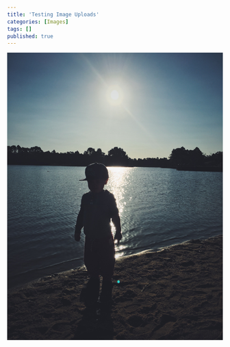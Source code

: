 ```yaml
---
title: 'Testing Image Uploads'
categories: [Images]
tags: []
published: true
---
```


![Jaxie](/images/Jaxie.jpeg)